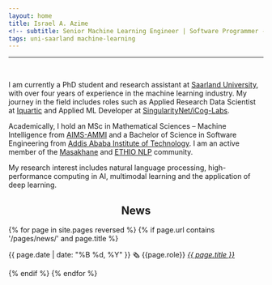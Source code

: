 ```yaml
---
layout: home
title: Israel A. Azime
<!-- subtitle: Senior Machine Learning Engineer | Software Programmer -->
tags: uni-saarland machine-learning 
---
```





<hr>
<br>





I am currently a PhD student and research assistant at [Saarland University](https://www.uni-saarland.de/en/home.html), with over four years of experience in the machine learning industry. My journey in the field includes roles such as Applied Research Data Scientist at [Iquartic](https://iquartic.com/) and Applied ML Developer at [SingularityNet/iCog-Labs](https://singularitynet.io/).

Academically, I hold an MSc in Mathematical Sciences – Machine Intelligence from [AIMS-AMMI](https://aimsammi.org/) and a Bachelor of Science in Software Engineering from [Addis Ababa Institute of Technology](http://www.aait.edu.et/). I am an active member of the [Masakhane](https://www.masakhane.io/) and [ETHIO NLP](https://ethionlp.github.io/) community.

My research interest includes natural language processing, high-performance computing in AI, multimodal learning and the application of deep learning.



<h2 align='center'>News</h2>



{% for page in site.pages reversed %}
{% if page.url contains '/pages/news/' and page.title  %}
<p>{{ page.date | date: "%B %d, %Y" }} 🗞️ {{page.role}} <i> <a href="{{page.link}}">{{ page.title }}</a></i></p> 
{% endif %}
{% endfor %}

